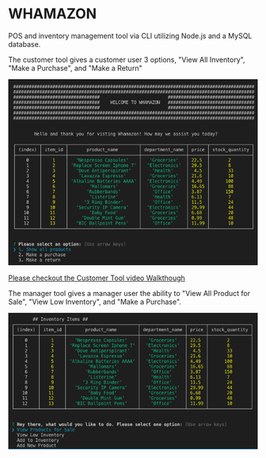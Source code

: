 # WHAMAZON

POS and inventory management tool via CLI utilizing Node.js and a MySQL database.

The customer tool gives a customer user 3 options, "View All Inventory", "Make a Purchase", and "Make a Return"

![Custom Tool](screenshot.png)

[Please checkout the Customer Tool video Walkthough](https://youtu.be/sYNbFRkSdaE)

The manager tool gives a manager user the ability to "View All Product for Sale", "View Low Inventory", and "Make a Purchase".


![Custom Tool](screenshot2.png)